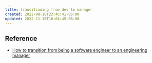 ```yaml
---
title: transitioning from dev to manager
created: 2022-08-10T23:46:41-05:00
updated: 2022-11-16T16:04:45-06:00
---
```


## Reference
- [How to transition from being a software engineer to an engineering manager](https://betterprogramming.pub/how-to-transition-from-being-a-software-engineer-to-an-engineering-manager-d69592468ea)